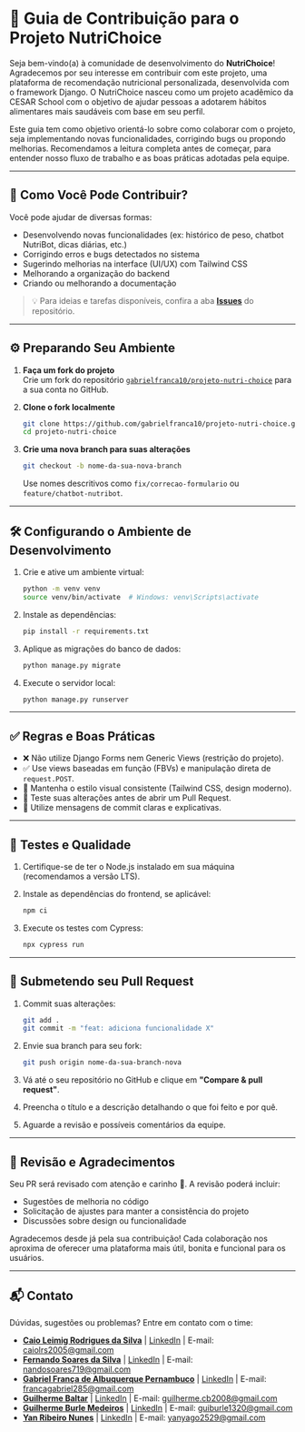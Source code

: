 # 🥗 Guia de Contribuição para o Projeto NutriChoice

Seja bem-vindo(a) à comunidade de desenvolvimento do **NutriChoice**! Agradecemos por seu interesse em contribuir com este projeto, uma plataforma de recomendação nutricional personalizada, desenvolvida com o framework Django. O NutriChoice nasceu como um projeto acadêmico da CESAR School com o objetivo de ajudar pessoas a adotarem hábitos alimentares mais saudáveis com base em seu perfil.

Este guia tem como objetivo orientá-lo sobre como colaborar com o projeto, seja implementando novas funcionalidades, corrigindo bugs ou propondo melhorias. Recomendamos a leitura completa antes de começar, para entender nosso fluxo de trabalho e as boas práticas adotadas pela equipe.

---

## 🚀 Como Você Pode Contribuir?

Você pode ajudar de diversas formas:

- Desenvolvendo novas funcionalidades (ex: histórico de peso, chatbot NutriBot, dicas diárias, etc.)
- Corrigindo erros e bugs detectados no sistema
- Sugerindo melhorias na interface (UI/UX) com Tailwind CSS
- Melhorando a organização do backend
- Criando ou melhorando a documentação

> 💡 Para ideias e tarefas disponíveis, confira a aba [**Issues**](https://github.com/gabrielfranca10/projeto-nutri-choice/issues) do repositório.

---

## ⚙️ Preparando Seu Ambiente

1. **Faça um fork do projeto**  
   Crie um fork do repositório [`gabrielfranca10/projeto-nutri-choice`](https://github.com/gabrielfranca10/projeto-nutri-choice) para a sua conta no GitHub.

2. **Clone o fork localmente**  
   ```bash
   git clone https://github.com/gabrielfranca10/projeto-nutri-choice.git
   cd projeto-nutri-choice
   ```

3. **Crie uma nova branch para suas alterações**  
   ```bash
   git checkout -b nome-da-sua-nova-branch
   ```  
   Use nomes descritivos como `fix/correcao-formulario` ou `feature/chatbot-nutribot`.

---

## 🛠️ Configurando o Ambiente de Desenvolvimento

1. Crie e ative um ambiente virtual:

   ```bash
   python -m venv venv
   source venv/bin/activate  # Windows: venv\Scripts\activate
   ```

2. Instale as dependências:

   ```bash
   pip install -r requirements.txt
   ```

3. Aplique as migrações do banco de dados:

   ```bash
   python manage.py migrate
   ```

4. Execute o servidor local:

   ```bash
   python manage.py runserver
   ```

---

## ✅ Regras e Boas Práticas

- ❌ Não utilize Django Forms nem Generic Views (restrição do projeto).
- ✅ Use views baseadas em função (FBVs) e manipulação direta de `request.POST`.
- 🎨 Mantenha o estilo visual consistente (Tailwind CSS, design moderno).
- 🧪 Teste suas alterações antes de abrir um Pull Request.
- 📝 Utilize mensagens de commit claras e explicativas.

---

## 🧪 Testes e Qualidade

1. Certifique-se de ter o Node.js instalado em sua máquina (recomendamos a versão LTS).

2. Instale as dependências do frontend, se aplicável:

   ```bash
   npm ci
   ```

3. Execute os testes com Cypress:

   ```bash
   npx cypress run
   ```

---

## 📄 Submetendo seu Pull Request

1. Commit suas alterações:

   ```bash
   git add .
   git commit -m "feat: adiciona funcionalidade X"
   ```

2. Envie sua branch para seu fork:

   ```bash
   git push origin nome-da-sua-branch-nova
   ```

3. Vá até o seu repositório no GitHub e clique em **"Compare & pull request"**.

4. Preencha o título e a descrição detalhando o que foi feito e por quê.

5. Aguarde a revisão e possíveis comentários da equipe.

---

## 👥 Revisão e Agradecimentos

Seu PR será revisado com atenção e carinho 💚. A revisão poderá incluir:

- Sugestões de melhoria no código
- Solicitação de ajustes para manter a consistência do projeto
- Discussões sobre design ou funcionalidade

Agradecemos desde já pela sua contribuição! Cada colaboração nos aproxima de oferecer uma plataforma mais útil, bonita e funcional para os usuários.

---

## 📬 Contato

Dúvidas, sugestões ou problemas? Entre em contato com o time:

- [**Caio Leimig Rodrigues da Silva**](https://github.com/caioleimig) | [LinkedIn](https://www.linkedin.com/in/caio-leimig-rodrigues-da-silva/) | E-mail: caiolrs2005@gmail.com
- [**Fernando Soares da Silva**](https://github.com/Fernandosoares10) | [LinkedIn](https://www.linkedin.com/in/fernando-soares-/) |  E-mail: nandosoares719@gmail.com
- [**Gabriel França de Albuquerque Pernambuco**](https://github.com/gabrielfranca10) | [LinkedIn](https://www.linkedin.com/in/gabriel-pernambuco-/) | E-mail: francagabriel285@gmail.com  
- [**Guilherme Baltar**](https://github.com/gcbgoat) | [LinkedIn](https://www.linkedin.com/in/guilherme-cireno-baltar/) | E-mail: guilherme.cb2008@gmail.com
- [**Guilherme Burle Medeiros**](https://github.com/Guilherme-burle) | [LinkedIn](https://www.linkedin.com/in/guilherme-burle/) | E-mail: guiburle1320@gmail.com
- [**Yan Ribeiro Nunes**](https://github.com/yan791) | [LinkedIn](https://www.linkedin.com/in/yan-ribeiro-nunes/) | E-mail: yanyago2529@gmail.com
